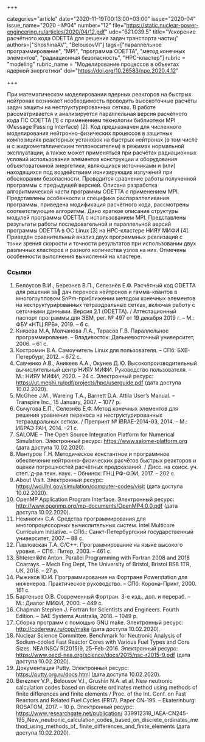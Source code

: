 +++

categories="article"
date="2020-11-19T00:13:00+03:00"
issue="2020-04"
issue_name="2020 - №04"
number="12"
file="https://static.nuclear-power-engineering.ru/articles/2020/04/12.pdf"
udc="621.039.5"
title="Ускорение расчётного кода ODETTA для решения задач транспорта частиц"
authors=["ShoshinaAV", "BelousovVI"]
tags=["параллельное программирование", "MPI", "программа ODETTA", "метод конечных элементов", "радиационная безопасность", "HPC-кластер"]
rubric = "modeling"
rubric_name = "Моделирование процессов в объектах ядерной энергетики"
doi="https://doi.org/10.26583/npe.2020.4.12"

+++

При математическом моделировании ядерных реакторов на быстрых нейтронах возникает необходимость проводить высокоточные расчёты задач защиты на неструктурированных сетках. В работе рассматривается и анализируется параллельная версия расчётного кода ПС ODETTA [1] с применением технологии библиотеки MPI (Message Passing Interface) [2]. Код предназначен для численного моделирования нейтронно-физических процессов в защитных композициях реакторных установок на быстрых нейтронах (в том числе и с жидкометаллическим теплоносителем) в режимах нормальной эксплуатации, а также может применяться при расчётах радиационных условий использования элементов конструкции и оборудования объектоватомной энергетики, являющихся источниками и (или) находящихся под воздействием ионизирующих излучений при обосновании безопасности. Проводится сравнение работы полученной программы с предыдущей версией. Описана разработка алгоритмической части программы ODETTA с применением MPI. Представлены особенности и специфика распараллеливания программы, приведена модификация расчётного кода, рассмотрены соответствующие алгоритмы. Дано краткое описание структуры модулей программы ODETTA с использованием MPI. Представлены результаты работы последовательной и параллельной версий программы ODETTA в OC Linux [3] на HPC-кластере НИЯУ МИФИ [4]. Приведён сравнительный анализ двух программных реализаций с точки зрения скорости и точности результатов при использовании двух различных кластеров и разного количества узлов на них. Отмечены особенности выполнения вычислений на кластере.

### Ссылки

1. Белоусов В.И., Березнев В.П., Селезнёв Е.Ф. Расчётный код ODETTA для решения за дач переноса нейтронов и гамма-квантов в многогрупповом SnPm-приближении методом конечных элементов на неструктурированных тетраэдральных сетках, включая работу с сеточными данными. Версия 2.1 (ODETTA). / Аттестационный паспорт программы для ЭВМ, рег. № 497 от 19 декабря 2019 г. – М.: ФБУ «НТЦ ЯРБ», 2019. – 6 с.
2. Князева М.А, Молчанова Л.А., Тарасов Г.В. Параллельное программирование. – Владивосток: Дальневосточный университет, 2006. – 61 с.
3. Костромин В.А. Самоучитель Linux для пользователя. – СПб: БХВ-Петербург, 2012. – 672 c.
4. Савченко А.В., Аникеев А.А., Окунев Д.Ю. Высокопроизводительный вычислительный центр НИЯУ МИФИ. Руководство пользователя. – М.: НИЯУ МИФИ, 2020. – 24 с. Электронный ресурс: https://ut.mephi.ru/pdf/projects/hpc/userguide.pdf (дата доступа 10.02.2020).
5. McGhee J.M., Wareing T.A., Barnett D.A. Attila User’s Manual. – Transpire Inc., 15 January, 2007. – 1077 p.
6. Сычугова Е.П., Селезнёв Е.Ф. Метод конечных элементов для решения уравнения переноса на неструктурированных тетраэдральных сетках. / Препринт № IBRAE-2014-03, 2014. – М.: ИБРАЭ РАН, 2014. –21 с.
7. SALOME – The Open Source Integration Platform for Numerical Simulation. Электронный ресурс: https://www.salome-platform.org (дата доступа 10.02.2020).
8. Мантуров Г.Н. Методическое константное и программное обеспечение нейтронно-физических расчётов быстрых реакторов и оценки погрешностей расчётных предсказаний. / Дисс. на соиск. уч. степ. д-ра техн. наук. – Обнинск: ГНЦ РФ-ФЭИ, 2017. – 202 с.
9. About VisIt. Электронный ресурс: https://wci.llnl.gov/simulation/computer-codes/visit (дата доступа 10.02.2020).
10. OpenMP Application Program Interface. Электронный ресурс: http://www.openmp.org/mp-documents/OpenMP4.0.0.pdf (дата доступа 10.02.2020).
11. Немнюгин С.А. Средства программирования для многопроцессорных вычислительных систем. Intel Multicore Curriculum Initiative. – СПб.: Санкт-Петербургский государственный университет, 2007. – 88 с.
12. Павловская Т.А. C/C++. Программирование на языке высокого уровня. – СПб.: Питер, 2003. – 461 с.
13. Shterenlikht Anton. Parallel Programming with Fortran 2008 and 2018 Coarrays. – Mech Eng Dept, The University of Bristol, Bristol BS8 1TR, UK, 2018. – 27 p.
14. Рыжиков Ю.И. Программирование на Фортране Powerstation для инженеров. Практическое руководство. – СПб: Корона-Принт, 2000. 161 c.
15. Бартеньев О.В. Современный Фортран. 3-е изд., доп. и перераб. – М.: Диалог МИФИ, 2000. – 449 с.
16. Chapman Stephen J. Fortran for Scientists and Engineers. Fourth Edition. – BAE Systems Australia, 2018. – 1049 p.
17. Сборка программ с помощью GNU make. Электронный ресурс: http://coderway.ru/cpp/make (дата доступа 10.02.2020).
18. Nuclear Science Committee. Benchmark for Neutronic Analysis of Sodium-cooled Fast Reactor Cores with Various Fuel Types and Core Sizes. NEA/NSC/ R(2015)9, 25-Feb-2016. Электронный ресурс: https://www.oecd-nea.org/science/docs/2015/nsc-r2015-9.pdf (дата доступа 10.02.2020).
19. Документация Putty. Электронный ресурс: https://putty.org.ru/docs.html (дата доступа 10.02.2020).
20. Bereznev V.P., Belousov V.I., Grushin N.A. et al. New neutronic calculation codes based on discrete ordinates method using methods of finite differences and finite elements / Proc. of the Int. Conf. on Fast Reactors and Related Fuel Cycles (FR17). Paper CN-195. – Ekaterinburg: ROSATOM, 2017. – 10 p. Электронный ресурс: https://www.researchgate.net/publication/ 339912318_IAEA-CN245-195_New_neutronic_calculation_codes_based_on_discrete_ordinates_method_using_methods_of_ finite_differences_and_finite_elements (дата доступа 10.02.2020).
